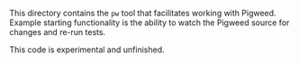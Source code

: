 This directory contains the `pw` tool that facilitates working with
Pigweed. Example starting functionality is the ability to watch the Pigweed source for changes and re-run tests.

This code is experimental and unfinished.
